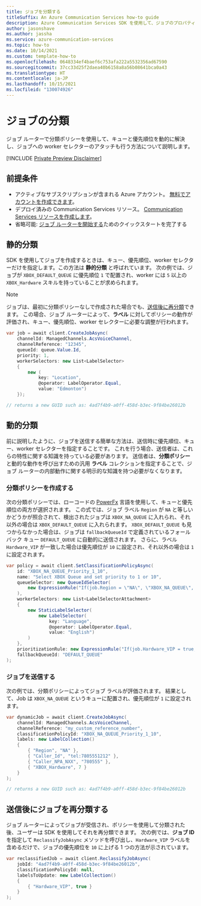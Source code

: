 ```yaml
---
title: ジョブを分類する
titleSuffix: An Azure Communication Services how-to guide
description: Azure Communication Services SDK を使用して、ジョブのプロパティを変更します
author: jasonshave
ms.author: jassha
ms.service: azure-communication-services
ms.topic: how-to
ms.date: 10/14/2021
ms.custom: template-how-to
ms.openlocfilehash: 0648334ef4baef6c753afa222a5532356ad67590
ms.sourcegitcommit: 37cc33d25f2daea40b6158a8a56b08641bca0a43
ms.translationtype: HT
ms.contentlocale: ja-JP
ms.lasthandoff: 10/15/2021
ms.locfileid: "130074926"
---
```

# <a name="classifying-a-job"></a>ジョブの分類

ジョブ ルーターで分類ポリシーを使用して、キューと優先順位を動的に解決し、ジョブへの worker セレクターのアタッチも行う方法について説明します。

[!INCLUDE [Private Preview Disclaimer](../../includes/private-preview-include-section.md)]

## <a name="prerequisites"></a>前提条件

- アクティブなサブスクリプションが含まれる Azure アカウント。 [無料でアカウントを作成できます](https://azure.microsoft.com/free/?WT.mc_id=A261C142F)。 
- デプロイ済みの Communication Services リソース。 [Communication Services リソースを作成します](../../quickstarts/create-communication-resource.md)。
- 省略可能: [ジョブ ルーターを開始する](../../quickstarts/router/get-started-router.md)ためのクイックスタートを完了する

## <a name="static-classification"></a>静的分類

SDK を使用してジョブを作成するときは、キュー、優先順位、worker セレクターだけを指定します。この方法は **静的分類** と呼ばれています。 次の例では、ジョブが `XBOX_DEFAULT_QUEUE` に優先順位 `1` で配置され、worker には `5` 以上の `XBOX_Hardware` スキルを持っていることが求められます。

> [!NOTE]
> ジョブは、最初に分類ポリシーなしで作成された場合でも、[送信後に再分類](#reclassify-a-job-after-submission)できます。 この場合、ジョブ ルーターによって、**ラベル** に対してポリシーの動作が評価され、キュー、優先順位、worker セレクターに必要な調整が行われます。

```csharp
var job = await client.CreateJobAsync(
    channelId: ManagedChannels.AcsVoiceChannel,
    channelReference: "12345",
    queueId: queue.Value.Id,
    priority: 1,
    workerSelectors: new List<LabelSelector>
    {
        new (
            key: "Location",
            @operator: LabelOperator.Equal,
            value: "Edmonton")
    });

// returns a new GUID such as: 4ad7f4b9-a0ff-458d-b3ec-9f84be26012b
```

## <a name="dynamic-classification"></a>動的分類

前に説明したように、ジョブを送信する簡単な方法は、送信時に優先順位、キュー、worker セレクターを指定することです。 これを行う場合、送信者は、これらの特性に関する知識を持っている必要があります。 送信者は、**分類ポリシー** と動的な動作を呼び出すための汎用 **ラベル** コレクションを指定することで、ジョブ ルーターの内部動作に関する明示的な知識を持つ必要がなくなります。

### <a name="create-a-classification-policy"></a>分類ポリシーを作成する

次の分類ポリシーでは、ローコードの [PowerFx](https://powerapps.microsoft.com/en-us/blog/what-is-microsoft-power-fx/) 言語を使用して、キューと優先順位の両方が選択されます。 この式では、ジョブ ラベル `Region` が `NA` と等しいかどうかが照合されて、検出されたジョブは `XBOX_NA_QUEUE` に入れられ、それ以外の場合は `XBOX_DEFAULT_QUEUE` に入れられます。  `XBOX_DEFAULT_QUEUE` も見つからなかった場合は、ジョブは `fallbackQueueId` で定義されているフォールバック キュー `DEFAULT_QUEUE` に自動的に送信されます。  さらに、ラベル `Hardware_VIP` が一致した場合は優先順位が `10` に設定され、それ以外の場合は `1` に設定されます。

```csharp
var policy = await client.SetClassificationPolicyAsync(
    id: "XBOX_NA_QUEUE_Priority_1_10",
    name: "Select XBOX Queue and set priority to 1 or 10",
    queueSelector: new QueueIdSelector(
        new ExpressionRule("If(job.Region = \"NA\", \"XBOX_NA_QUEUE\", \"XBOX_DEFAULT_QUEUE\")")
    ),
    workerSelectors: new List<LabelSelectorAttachment>
    {
        new StaticLabelSelector(
            new LabelSelector(
                key: "Language",
                @operator: LabelOperator.Equal,
                value: "English")
        )
    },
    prioritizationRule: new ExpressionRule("If(job.Hardware_VIP = true, 10, 1)"),
    fallbackQueueId: "DEFAULT_QUEUE"
);
```

### <a name="submit-the-job"></a>ジョブを送信する

次の例では、分類ポリシーによってジョブ ラベルが評価されます。 結果として、Job は `XBOX_NA_QUEUE` というキューに配置され、優先順位が `1` に設定されます。

```csharp
var dynamicJob = await client.CreateJobAsync(
    channelId: ManagedChannels.AcsVoiceChannel,
    channelReference: "my_custom_reference_number",
    classificationPolicyId: "XBOX_NA_QUEUE_Priority_1_10",
    labels: new LabelCollection()
    {
        { "Region", "NA" },
        { "Caller_Id", "tel:7805551212" },
        { "Caller_NPA_NXX", "780555" },
        { "XBOX_Hardware", 7 }
    }
);

// returns a new GUID such as: 4ad7f4b9-a0ff-458d-b3ec-9f84be26012b
```

## <a name="reclassify-a-job-after-submission"></a>送信後にジョブを再分類する

ジョブ ルーターによってジョブが受信され、ポリシーを使用して分類された後、ユーザーは SDK を使用してそれを再分類できます。 次の例では、**ジョブ ID** を指定して `ReclassifyJobAsync` メソッドを呼び出し、`Hardware_VIP` ラベルを含めるだけで、ジョブの優先順位を `10` に上げる 1 つの方法が示されています。

```csharp
var reclassifiedJob = await client.ReclassifyJobAsync(
    jobId: "4ad7f4b9-a0ff-458d-b3ec-9f84be26012b",
    classificationPolicyId: null,
    labelsToUpdate: new LabelCollection()
    {
        { "Hardware_VIP", true }
    }
);
```
